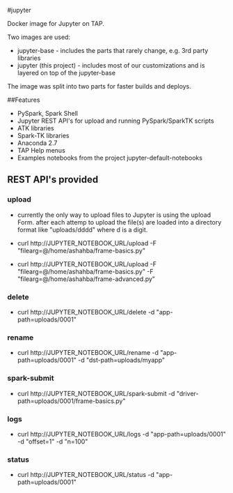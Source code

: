 
#jupyter

Docker image for Jupyter on TAP.

Two images are used:
- jupyter-base - includes the parts that rarely change, e.g. 3rd party libraries
- jupyter (this project) - includes most of our customizations and is layered on top of the jupyter-base

The image was split into two parts for faster builds and deploys.

##Features

- PySpark, Spark Shell
- Jupyter REST API's for upload and running PySpark/SparkTK scripts
- ATK libraries
- Spark-TK libraries
- Anaconda 2.7
- TAP Help menus
- Examples notebooks from the project jupyter-default-notebooks

## REST API's provided

### upload
- currently the only way to upload files to Jupyter is using the upload Form.
    after each attemp to upload the file(s) are loaded into a directory format like "uploads/dddd" where d is a digit.

- curl http://JUPYTER_NOTEBOOK_URL/upload -F "filearg=@/home/ashahba/frame-basics.py"
- curl http://JUPYTER_NOTEBOOK_URL/upload -F "filearg=@/home/ashahba/frame-basics.py" -F "filearg=@/home/ashahba/frame-advanced.py"

### delete
- curl http://JUPYTER_NOTEBOOK_URL/delete -d "app-path=uploads/0001"

### rename
- curl http://JUPYTER_NOTEBOOK_URL/rename -d "app-path=uploads/0001" -d "dst-path=uploads/myapp"

### spark-submit
- curl http://JUPYTER_NOTEBOOK_URL/spark-submit -d "driver-path=uploads/0001/frame-basics.py"

### logs
- curl http://JUPYTER_NOTEBOOK_URL/logs -d "app-path=uploads/0001" -d "offset=1" -d "n=100"

### status
- curl http://JUPYTER_NOTEBOOK_URL/status -d "app-path=uploads/0001"


